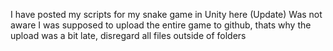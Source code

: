 I have posted my scripts for my snake game in Unity here
(Update) Was not aware I was supposed to upload the entire game to github, thats why the upload was a bit late, disregard all files outside of folders
